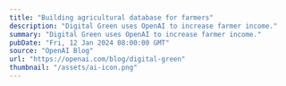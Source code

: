 ```yaml
---
title: "Building agricultural database for farmers"
description: "Digital Green uses OpenAI to increase farmer income."
summary: "Digital Green uses OpenAI to increase farmer income."
pubDate: "Fri, 12 Jan 2024 08:00:00 GMT"
source: "OpenAI Blog"
url: "https://openai.com/blog/digital-green"
thumbnail: "/assets/ai-icon.png"
---
```


